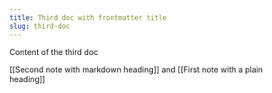 ```yaml
---
title: Third doc with frontmatter title
slug: third-doc
---
```


Content of the third doc

[[Second note with markdown heading]] and [[First note with a plain heading]]
